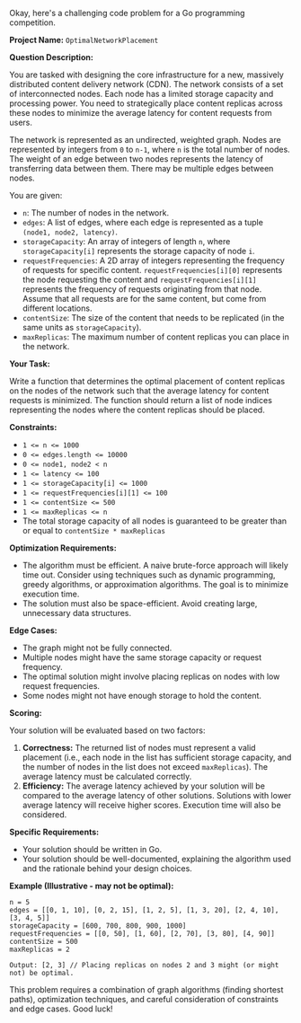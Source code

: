 Okay, here's a challenging code problem for a Go programming competition.

**Project Name:** `OptimalNetworkPlacement`

**Question Description:**

You are tasked with designing the core infrastructure for a new, massively distributed content delivery network (CDN).  The network consists of a set of interconnected nodes.  Each node has a limited storage capacity and processing power.  You need to strategically place content replicas across these nodes to minimize the average latency for content requests from users.

The network is represented as an undirected, weighted graph. Nodes are represented by integers from `0` to `n-1`, where `n` is the total number of nodes. The weight of an edge between two nodes represents the latency of transferring data between them. There may be multiple edges between nodes.

You are given:

*   `n`: The number of nodes in the network.
*   `edges`: A list of edges, where each edge is represented as a tuple `(node1, node2, latency)`.
*   `storageCapacity`: An array of integers of length `n`, where `storageCapacity[i]` represents the storage capacity of node `i`.
*   `requestFrequencies`: A 2D array of integers representing the frequency of requests for specific content. `requestFrequencies[i][0]` represents the node requesting the content and `requestFrequencies[i][1]` represents the frequency of requests originating from that node. Assume that all requests are for the same content, but come from different locations.
*   `contentSize`: The size of the content that needs to be replicated (in the same units as `storageCapacity`).
*   `maxReplicas`: The maximum number of content replicas you can place in the network.

**Your Task:**

Write a function that determines the optimal placement of content replicas on the nodes of the network such that the average latency for content requests is minimized. The function should return a list of node indices representing the nodes where the content replicas should be placed.

**Constraints:**

*   `1 <= n <= 1000`
*   `0 <= edges.length <= 10000`
*   `0 <= node1, node2 < n`
*   `1 <= latency <= 100`
*   `1 <= storageCapacity[i] <= 1000`
*   `1 <= requestFrequencies[i][1] <= 100`
*   `1 <= contentSize <= 500`
*   `1 <= maxReplicas <= n`
*   The total storage capacity of all nodes is guaranteed to be greater than or equal to `contentSize * maxReplicas`

**Optimization Requirements:**

*   The algorithm must be efficient.  A naive brute-force approach will likely time out. Consider using techniques such as dynamic programming, greedy algorithms, or approximation algorithms. The goal is to minimize execution time.
*   The solution must also be space-efficient. Avoid creating large, unnecessary data structures.

**Edge Cases:**

*   The graph might not be fully connected.
*   Multiple nodes might have the same storage capacity or request frequency.
*   The optimal solution might involve placing replicas on nodes with low request frequencies.
*   Some nodes might not have enough storage to hold the content.

**Scoring:**

Your solution will be evaluated based on two factors:

1.  **Correctness:**  The returned list of nodes must represent a valid placement (i.e., each node in the list has sufficient storage capacity, and the number of nodes in the list does not exceed `maxReplicas`). The average latency must be calculated correctly.
2.  **Efficiency:** The average latency achieved by your solution will be compared to the average latency of other solutions.  Solutions with lower average latency will receive higher scores.  Execution time will also be considered.

**Specific Requirements:**

*   Your solution should be written in Go.
*   Your solution should be well-documented, explaining the algorithm used and the rationale behind your design choices.

**Example (Illustrative - may not be optimal):**

```
n = 5
edges = [[0, 1, 10], [0, 2, 15], [1, 2, 5], [1, 3, 20], [2, 4, 10], [3, 4, 5]]
storageCapacity = [600, 700, 800, 900, 1000]
requestFrequencies = [[0, 50], [1, 60], [2, 70], [3, 80], [4, 90]]
contentSize = 500
maxReplicas = 2

Output: [2, 3] // Placing replicas on nodes 2 and 3 might (or might not) be optimal.
```

This problem requires a combination of graph algorithms (finding shortest paths), optimization techniques, and careful consideration of constraints and edge cases. Good luck!
